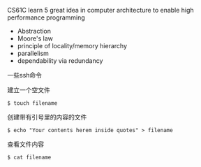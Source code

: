 CS61C learn 5 great idea in computer architecture to enable high performance programming

*  Abstraction
* Moore's law
* principle of locality/memory hierarchy
* parallelism
* dependability via redundancy

一些ssh命令

建立一个空文件

```shell
$ touch filename
```

创建带有引号里的内容的文件
```shell
$ echo "Your contents herem inside quotes" > filename
```

查看文件内容

```sh
$ cat filename
```

